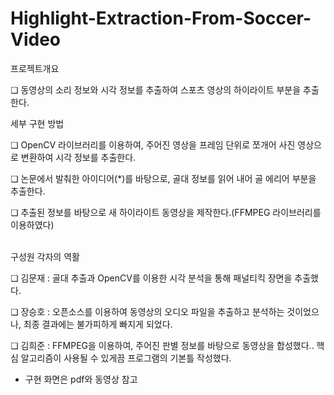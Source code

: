 # Highlight-Extraction-From-Soccer-Video


프로젝트개요

❏ 동영상의 소리 정보와 시각 정보를 추출하여 스포츠 영상의 하이라이트 부분을 추출한다.
<br/>

세부 구현 방법

❏ OpenCV 라이브러리를 이용하여, 주어진 영상을 프레임 단위로 쪼개어 사진 영상으로 변환하여 시각 정보를 추출한다.

❏ 논문에서 발춰한 아이디어(​*)​를 바탕으로, 골대 정보를 읽어 내어 골 에리어 부분을 추출한다.

❏ 추출된 정보를 바탕으로 새 하이라이트 동영상을 제작한다.(FFMPEG 라이브러리를 이용하였다)

<br/>
구성원 각자의 역활

❏ 김문재 : 골대 추출과 OpenCV를 이용한 시각 분석을 통해 패널티킥 장면을 추출했다.

❏ 장승호 : 오픈소스를 이용하여 동영상의 오디오 파일을 추출하고 분석하는 것이었으나,
최종 결과에는 불가피하게 빠지게 되었다.

❏ 김희준 : FFMPEG을 이용하여, 주어진 판별 정보를 바탕으로 동영상을 합성했다.. 핵심
알고리즘이 사용될 수 있게끔 프로그램의 기본틀 작성했다.


* 구현 화면은 pdf와 동영상 참고

